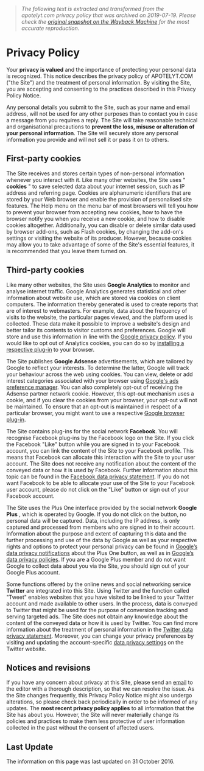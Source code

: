 > *The following text is extracted and transformed from the apotelyt.com privacy policy that was archived on 2019-07-19. Please check the [original snapshot on the Wayback Machine](https://web.archive.org/web/20190719053955id_/https%3A//www.apotelyt.com/site-core/privacy-policy) for the most accurate reproduction.*

# Privacy Policy

[](https://web.archive.org/i1/icon-security-960x640.jpg "Data security")

Your **privacy is valued** and the importance of protecting your personal data is recognized. This notice describes the privacy policy of APOTELYT.COM ("the Site") and the treatment of personal information. By visiting the Site, you are accepting and consenting to the practices described in this Privacy Policy Notice. 

Any personal details you submit to the Site, such as your name and email address, will not be used for any other purposes than to contact you in case a message from you requires a reply. The Site will take reasonable technical and organisational precautions to **prevent the loss, misuse or alteration of your personal information**. The Site will securely store any personal information you provide and will not sell it or pass it on to others. 

##  First-party cookies 

The Site receives and stores certain types of non-personal information whenever you interact with it. Like many other websites, the Site uses " **cookies** " to save selected data about your internet session, such as IP address and referring page. Cookies are alphanumeric identifiers that are stored by your Web browser and enable the provision of personalised site features. The Help menu on the menu bar of most browsers will tell you how to prevent your browser from accepting new cookies, how to have the browser notify you when you receive a new cookie, and how to disable cookies altogether. Additionally, you can disable or delete similar data used by browser add-ons, such as Flash cookies, by changing the add-on's settings or visiting the website of its producer. However, because cookies may allow you to take advantage of some of the Site's essential features, it is recommended that you leave them turned on.

## Third-party cookies

[](https://web.archive.org/i1/icon-google-analytics-960x640.jpg "Google Analytics")

Like many other websites, the Site uses **Google Analytics** to monitor and analyse internet traffic. Google Analytics generates statistical and other information about website use, which are stored via cookies on client computers. The information thereby generated is used to create reports that are of interest to webmasters. For example, data about the frequency of visits to the website, the particular pages viewed, and the platform used is collected. These data make it possible to improve a website's design and better tailor its contents to visitor customs and preferences. Google will store and use this information in line with the [Google privacy policy](http://www.google.com/privacypolicy.html). If you would like to opt out of Analytics cookies, you can do so by [installing a respective plug-in](https://tools.google.com/dlpage/gaoptout) to your browser. 

The Site publishes **Google Adsense** advertisements, which are tailored by Google to reflect your interests. To determine the latter, Google will track your behaviour across the web using cookies. You can view, delete or add interest categories associated with your browser using [Google's ads preference manager](http://www.google.com/ads/preferences). You can also completely opt-out of receiving the Adsense partner network cookie. However, this opt-out mechanism uses a cookie, and if you clear the cookies from your browser, your opt-out will not be maintained. To ensure that an opt-out is maintained in respect of a particular browser, you might want to use a respective [Google browser plug-in](https://www.google.com/settings/ads/plugin). 

[](https://web.archive.org/i1/logo-facebook-960x640.jpg "Facebook")

The Site contains plug-ins for the social network **Facebook**. You will recognise Facebook plug-ins by the Facebook logo on the Site. If you click the Facebook "Like" button while you are signed in to your Facebook account, you can link the content of the Site to your Facebook profile. This means that Facebook can allocate this interaction with the Site to your user account. The Site does not receive any notification about the content of the conveyed data or how it is used by Facebook. Further information about this topic can be found in the [Facebook data privacy statement](http://www.facebook.com/policy.php). If you do not want Facebook to be able to allocate your use of the Site to your Facebook user account, please do not click on the "Like" button or sign out of your Facebook account.

[](https://web.archive.org/i1/logo-google-plus-960x640.jpg "Google Plus")

The Site uses the Plus One interface provided by the social network **Google Plus** , which is operated by Google. If you do not click on the button, no personal data will be captured. Data, including the IP address, is only captured and processed from members who are signed in to their account. Information about the purpose and extent of capturing this data and the further processing and use of the data by Google as well as your respective rights and options to protect your personal privacy can be found in [Google’s data privacy notifications](http://www.google.com/intl/de/+/policy/+1button.html) about the Plus One button, as well as in [Google’s data privacy policies](https://www.google.com/intl/de/policies/privacy). If you are a Google Plus member and do not want Google to collect data about you via the Site, you should sign out of your Google Plus account.

[](https://web.archive.org/i1/logo-twitter-960x640.jpg "Twitter")

Some functions offered by the online news and social networking service **Twitter** are integrated into this Site. Using Twitter and the function called "Tweet" enables websites that you have visited to be linked to your Twitter account and made available to other users. In the process, data is conveyed to Twitter that might be used for the purpose of conversion tracking and serving targeted ads. The Site does not obtain any knowledge about the content of the conveyed data or how it is used by Twitter. You can find more information about the treatment of personal information in the [Twitter data privacy statement](http://twitter.com/privacy). Moreover, you can change your privacy preferences by visiting and updating the account-specific [data privacy settings](http://twitter.com/account/settings) on the Twitter website. 

## Notices and revisions

If you have any concern about privacy at this Site, please send an [email](https://web.archive.org/site-core/about-apotelyt#contact) to the editor with a thorough description, so that we can resolve the issue. As the Site changes frequently, this Privacy Policy Notice might also undergo alterations, so please check back periodically in order to be informed of any updates. The **most recent privacy policy applies** to all information that the Site has about you. However, the Site will never materially change its policies and practices to make them less protective of user information collected in the past without the consent of affected users. 

## Last Update

The information on this page was last updated on 31 October 2016.
